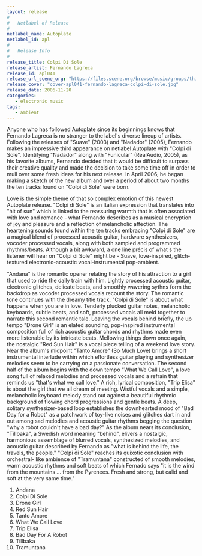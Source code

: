 ```yaml
---
layout: release
#
#   Netlabel of Release
#
netlabel_name: Autoplate
netlabel_id: apl
#
#   Release Info
#
release_title: Colpi Di Sole
release_artist: Fernando Lagreca
release_id: apl041
release_url_scene_org: "https://files.scene.org/browse/music/groups/thinner/autoplate/zip/"
release_cover: "cover-apl041-fernando-lagreca-colpi-di-sole.jpg"
release_date: 2006-11-20
categories:
   - electronic music
tags:
   - ambient
---
```

Anyone who has followed Autoplate since its beginnings knows that Fernando 
Lagreca is no stranger to the label's diverse lineup of artists. Following the 
releases of "Suave" (2003) and "Nadador" (2005), Fernando makes an impressive 
third appearance on netlabel Autoplate with "Colpi di Sole". Identifying 
"Nadador" along with "Funicular" (RealAudio, 2005), as his favorite albums, 
Fernando decided that it would be difficult to surpass their creative quality 
and made the decision to take some time off in order to mull over some fresh 
ideas for his next release. In April 2006, he began making a sketch of the new 
album and over a period of about two months the ten tracks found on "Colpi di 
Sole" were born. 

Love is the simple theme of that so complex emotion of this newest Autoplate 
release. "Colpi di Sole" is an Italian expression that translates into "hit of 
sun" which is linked to the reassuring warmth that is often associated with 
love and romance - what Fernando describes as a musical encryption of joy and 
pleasure and a reflection of melancholic affection. The heartening sounds found 
within the ten tracks embracing "Colpi di Sole" are a magical blend of processed 
acoustic guitar, hardware synthesizers, vocoder processed vocals, along with 
both sampled and programmed rhythms/beats. Although a bit awkward, a one line 
précis of what s the listener will hear on "Colpi di Sole" might be - Suave, 
love-inspired, glitch-textured electronic-acoustic vocal-instrumental 
pop-ambient. 

"Andana" is the romantic opener relating the story of his attraction to a girl 
that used to ride the daily train with him. Lightly processed acoustic guitar, 
electronic glitches, delicate beats, and smoothly wavering sythns form the 
backdrop as vocoder processed vocals recount the story. The romantic tone 
continues with the dreamy title track. "Colpi di Sole" is about what happens 
when you are in love. Tenderly plucked guitar notes, melancholic keyboards, 
subtle beats, and soft, processed vocals all meld together to narrate this 
second romantic tale. Leaving the vocals behind briefly, the up tempo "Drone 
Girl" is an elated sounding, pop-inspired instrumental composition full of rich 
acoustic guitar chords and rhythms made even more listenable by its intricate 
beats. Mellowing things down once again, the nostalgic "Red Sun Hair" is a 
vocal piece telling of a weekend love story. Near the album's midpoint "Tanto 
Amore" (So Much Love) brings a short instrumental interlude within which 
effortless guitar playing and synthesizer melodies seem to be carrying on a 
passionate conversation. The second half of the album begins with the down 
tempo "What We Call Love", a love song full of relaxed melodies and processed 
vocals and a refrain that reminds us "that's what we call love." A rich, 
lyrical composition, "Trip Elisa" is about the girl that we all dream of 
meeting. Wistful vocals and a simple, melancholic keyboard melody stand out 
against a beautiful rhythmic background of flowing chord progressions and 
gentle beats. A deep, solitary synthesizer-based loop establishes the 
downhearted mood of "Bad Day for a Robot" as a patchwork of toy-like noises 
and glitches dart in and out among sad melodies and acoustic guitar rhythms 
begging the question "why a robot couldn't have a bad day?" As the album nears 
its conclusion, "Tillbaka", a Swedish word meaning "behind", elivers a 
nostalgic, harmonious assemblage of blurred vocals, synthesized melodies, and 
acoustic guitar described by Fernando as "what is behind the life, the travels, 
the people." "Colpi di Sole" reaches its quixotic conclusion with orchestral-
like ambience of "Tramuntana" constructed of smooth melodies, warm acoustic 
rhythms and soft beats of which Fernado says "it is the wind from the 
mountains ... from the Pyrenees. Fresh and strong, but calid and soft at the 
very same time." 


01. Andana
02. Colpi Di Sole
03. Drone Girl
04. Red Sun Hair
05. Tanto Amore
06. What We Call Love
07. Trip Elisa
08. Bad Day For A Robot
09. Tillbaka
10. Tramuntana

